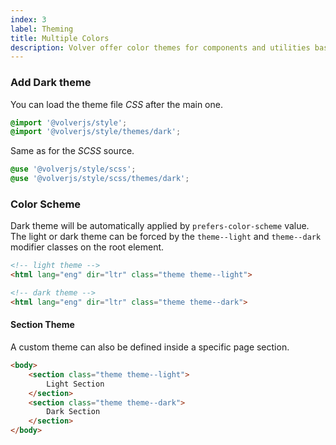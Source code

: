 ```yaml
---
index: 3
label: Theming
title: Multiple Colors 
description: Volver offer color themes for components and utilities based on user color scheme preferences or design requirements. 
---
```


### Add Dark theme

You can load the theme file *CSS* after the main one.

```css
@import '@volverjs/style';
@import '@volverjs/style/themes/dark';
```

Same as for the *SCSS* source.

```scss
@use '@volverjs/style/scss';
@use '@volverjs/style/scss/themes/dark';
```

### Color Scheme

Dark theme will be automatically applied by `prefers-color-scheme` value.
The light or dark theme can be forced by the `theme--light` and `theme--dark` modifier classes on the root element.

```html
<!-- light theme -->
<html lang="eng" dir="ltr" class="theme theme--light">

<!-- dark theme -->
<html lang="eng" dir="ltr" class="theme theme--dark">
```

#### Section Theme

A custom theme can also be defined inside a specific page section.

```html
<body>
    <section class="theme theme--light">
        Light Section 
    </section>
    <section class="theme theme--dark">
        Dark Section 
    </section>
</body>
```
